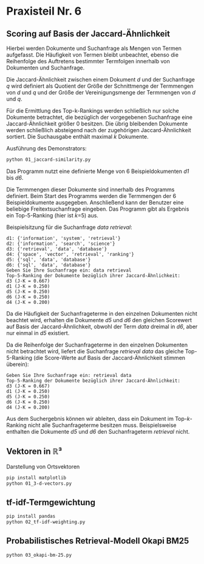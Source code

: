 # Praxisteil Nr. 6

## Scoring auf Basis der Jaccard-Ähnlichkeit

Hierbei werden Dokumente und Suchanfrage als Mengen von Termen aufgefasst. Die Häufigkeit von Termen bleibt unbeachtet, ebenso die Reihenfolge des Auftretens bestimmter Termfolgen innerhalb von Dokumenten und Suchanfrage.

Die Jaccard-Ähnlichkeit zwischen einem Dokument _d_ und der Suchanfrage _q_ wird definiert als Quotient der Größe der Schnittmenge der Termmengen von _d_ und _q_ und der Größe der Vereinigungsmenge der Termmengen von _d_ und _q_.

Für die Ermittlung des Top-k-Rankings werden schließlich nur solche Dokumente betrachtet, die bezüglich der vorgegebenen Suchanfrage eine Jaccard-Ähnlichkeit größer 0 besitzen. Die übrig bleibenden Dokumente werden schließlich absteigend nach der zugehörigen Jaccard-Ähnlichkeit sortiert. Die Suchausgabe enthält maximal _k_ Dokumente.

Ausführung des Demonstrators:

```sh
python 01_jaccard-similarity.py
```

Das Programm nutzt eine definierte Menge von 6 Beispieldokumenten _d1_ bis _d6_. 

Die Termmengen dieser Dokumente sind innerhalb des Programms definiert. Beim Start des Programms werden die Termmengen der 6 Beispieldokumente ausgegeben. Anschließend kann der Benutzer eine beliebige Freitextsuchanfrage eingeben. Das Programm gibt als Ergebnis ein Top-5-Ranking (hier ist _k_=5) aus.

Beispielsitzung für die Suchanfrage _data retrieval_:

```
d1: {'information', 'system', 'retrieval'}
d2: {'information', 'search', 'science'}
d3: {'retrieval', 'data', 'database'}
d4: {'space', 'vector', 'retrieval', 'ranking'}
d5: {'sql', 'data', 'database'}
d6: {'sql', 'data', 'database'}
Geben Sie Ihre Suchanfrage ein: data retrieval
Top-5-Ranking der Dokumente bezüglich ihrer Jaccard-Ähnlichkeit:
d3 (J-K = 0.667)
d1 (J-K = 0.250)
d5 (J-K = 0.250)
d6 (J-K = 0.250)
d4 (J-K = 0.200)
```

Da die Häufigkeit der Suchanfrageterme in den einzelnen Dokumenten nicht beachtet wird, erhalten die Dokumente _d5_ und _d6_ den gleichen Scorewert auf Basis der Jaccard-Ähnlichkeit, obwohl der Term
_data_ dreimal in _d6_, aber nur einmal in _d5_ existiert.

Da die Reihenfolge der Suchanfrageterme in den einzelnen Dokumenten nicht betrachtet wird, liefert die Suchanfrage _retrieval data_ das gleiche Top-5-Ranking (die Score-Werte auf Basis der Jaccard-Ähnlichkeit stimmen überein):

```
Geben Sie Ihre Suchanfrage ein: retrieval data
Top-5-Ranking der Dokumente bezüglich ihrer Jaccard-Ähnlichkeit:
d3 (J-K = 0.667)
d1 (J-K = 0.250)
d5 (J-K = 0.250)
d6 (J-K = 0.250)
d4 (J-K = 0.200)
```

Aus dem Suchergebnis können wir ableiten, dass ein Dokument im Top-_k_-Ranking nicht alle Suchanfrageterme besitzen muss. Beispielsweise enthalten die Dokumente _d5_ und _d6_ den Suchanfrageterm _retrieval_ nicht.

## Vektoren in ℝ³

Darstellung von Ortsvektoren

```sh
pip install matplotlib
python 01_3-d-vectors.py
```

## tf-idf-Termgewichtung

```sh
pip install pandas
python 02_tf-idf-weighting.py
```

## Probabilistisches Retrieval-Modell Okapi BM25 

```sh
python 03_okapi-bm-25.py
```
